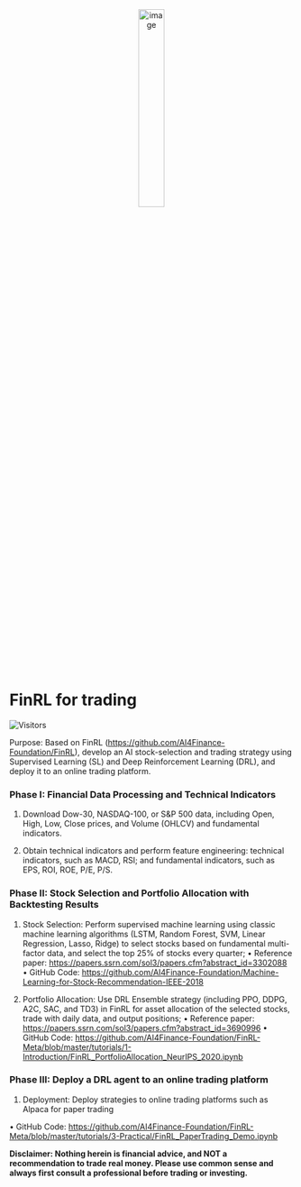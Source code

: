 <div align="center">
<img align="center" width="30%" alt="image" src="https://github.com/AI4Finance-Foundation/FinGPT/assets/31713746/e0371951-1ce1-488e-aa25-0992dafcc139">
</div>

# FinRL for trading

![Visitors](https://api.visitorbadge.io/api/VisitorHit?user=AI4Finance-Foundation&repo=FinRL-Trading&countColor=%23B17A)

Purpose: Based on FinRL (https://github.com/AI4Finance-Foundation/FinRL), develop an AI stock-selection and trading strategy using Supervised Learning (SL) and Deep Reinforcement Learning (DRL), and deploy it to an online trading platform.

### Phase I: Financial Data Processing and Technical Indicators

1. Download Dow-30, NASDAQ-100, or S&P 500 data, including Open, High, Low, Close prices, and Volume (OHLCV) and fundamental indicators.

2. Obtain technical indicators and perform feature engineering: technical indicators, such as MACD, RSI; and fundamental indicators, such as EPS, ROI, ROE, P/E, P/S.

### Phase II: Stock Selection and Portfolio Allocation with Backtesting Results

1. Stock Selection: Perform supervised machine learning using classic machine learning algorithms (LSTM, Random Forest, SVM, Linear Regression, Lasso, Ridge) to select stocks based on fundamental multi-factor data, and select the top 25% of stocks every quarter; 
• Reference paper: https://papers.ssrn.com/sol3/papers.cfm?abstract_id=3302088
• GitHub Code: https://github.com/AI4Finance-Foundation/Machine-Learning-for-Stock-Recommendation-IEEE-2018

2. Portfolio Allocation: Use DRL Ensemble strategy (including PPO, DDPG, A2C, SAC, and TD3) in FinRL for asset allocation of the selected stocks, trade with daily data, and output positions; 
• Reference paper: https://papers.ssrn.com/sol3/papers.cfm?abstract_id=3690996
• GitHub Code: https://github.com/AI4Finance-Foundation/FinRL-Meta/blob/master/tutorials/1-Introduction/FinRL_PortfolioAllocation_NeurIPS_2020.ipynb

### Phase III: Deploy a DRL agent to an online trading platform

1. Deployment: Deploy strategies to online trading platforms such as Alpaca for paper trading

• GitHub Code: https://github.com/AI4Finance-Foundation/FinRL-Meta/blob/master/tutorials/3-Practical/FinRL_PaperTrading_Demo.ipynb


**Disclaimer: Nothing herein is financial advice, and NOT a recommendation to trade real money. Please use common sense and always first consult a professional before trading or investing.**
